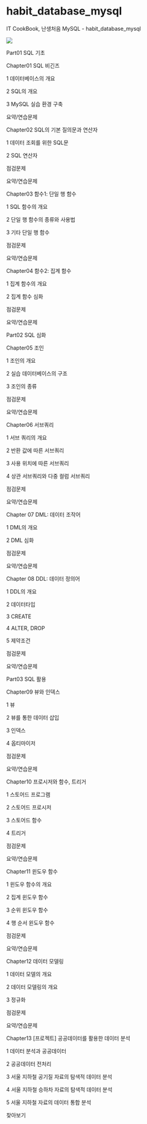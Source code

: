 # habit_database_mysql

IT CookBook, 난생처음 MySQL - habit_database_mysql

<img src="https://cdn-prod.hanbit.co.kr/books/B7517225831_l.jpg">



Part01 SQL 기초	


Chapter01 SQL 비긴즈		

1 데이터베이스의 개요	

2 SQL의 개요

3 MySQL 실습 환경 구축	

요약/연습문제 

	


Chapter02 SQL의 기본 질의문과 연산자		

1 데이터 조회를 위한 SQL문	

2 SQL 연산자	

점검문제	

요약/연습문제

  	


Chapter03 함수1: 단일 행 함수		

1 SQL 함수의 개요	

2 단일 행 함수의 종류와 사용법	

3 기타 단일 행 함수	

점검문제	

요약/연습문제 

	


Chapter04 함수2: 집계 함수		

1 집계 함수의 개요

2 집계 함수 심화

점검문제	

요약/연습문제 	

 


Part02 SQL 심화

	


Chapter05 조인		

1 조인의 개요

2 실습 데이터베이스의 구조	

3 조인의 종류	

점검문제	

요약/연습문제 	

 


Chapter06 서브쿼리		

1 서브 쿼리의 개요	

2 반환 값에 따른 서브쿼리	

3 사용 위치에 따른 서브쿼리	

4 상관 서브쿼리와 다중 컬럼 서브쿼리	

점검문제	

요약/연습문제 

	


Chapter 07 DML: 데이터 조작어 		

1 DML의 개요	

2 DML 심화	

점검문제	

요약/연습문제 

	


Chapter 08 DDL: 데이터 정의어		

1 DDL의 개요

2 데이터타입	

3 CREATE	

4 ALTER, DROP	

5 제약조건	

점검문제	

요약/연습문제 

	


Part03 SQL 활용

	

Chapter09 뷰와 인덱스		

1 뷰	

2 뷰를 통한 데이터 삽입	

3 인덱스	

4 옵티마이저	

점검문제	

요약/연습문제 



Chapter10 프로시저와 함수, 트리거		

1 스토어드 프로그램	

2 스토어드 프로시저	

3 스토어드 함수	

4 트리거	

점검문제	

요약/연습문제



Chapter11 윈도우 함수		

1 윈도우 함수의 개요	

2 집계 윈도우 함수	

3 순위 윈도우 함수	

4 행 순서 윈도우 함수	

점검문제	

요약/연습문제 



Chapter12 데이터 모델링		

1 데이터 모델의 개요	

2 데이터 모델링의 개요	

3 정규화	

점검문제	

요약/연습문제 	


Chapter13 [프로젝트] 공공데이터를 활용한 데이터 분석		

1 데이터 분석과 공공데이터	

2 공공데이터 전처리	

3 서울 지하철 공기질 자료의 탐색적 데이터 분석	

4 서울 지하철 승하차 자료의 탐색적 데이터 분석	

5 서울 지하철 자료의 데이터 통합 분석



찾아보기
